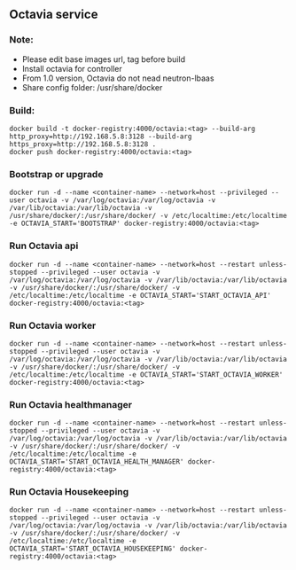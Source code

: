 ## Octavia service
### Note:
- Please edit base images url, tag before build
- Install octavia for controller
- From 1.0 version, Octavia do not nead neutron-lbaas
- Share config folder: /usr/share/docker

### Build:
```
docker build -t docker-registry:4000/octavia:<tag> --build-arg http_proxy=http://192.168.5.8:3128 --build-arg https_proxy=http://192.168.5.8:3128 .
docker push docker-registry:4000/octavia:<tag>
```

### Bootstrap or upgrade
```
docker run -d --name <container-name> --network=host --privileged --user octavia -v /var/log/octavia:/var/log/octavia -v /var/lib/octavia:/var/lib/octavia -v /usr/share/docker/:/usr/share/docker/ -v /etc/localtime:/etc/localtime -e OCTAVIA_START='BOOTSTRAP' docker-registry:4000/octavia:<tag>
```

### Run Octavia api
```
docker run -d --name <container-name> --network=host --restart unless-stopped --privileged --user octavia -v /var/log/octavia:/var/log/octavia -v /var/lib/octavia:/var/lib/octavia -v /usr/share/docker/:/usr/share/docker/ -v /etc/localtime:/etc/localtime -e OCTAVIA_START='START_OCTAVIA_API' docker-registry:4000/octavia:<tag>
```

### Run Octavia worker
```
docker run -d --name <container-name> --network=host --restart unless-stopped --privileged --user octavia -v /var/log/octavia:/var/log/octavia -v /var/lib/octavia:/var/lib/octavia -v /usr/share/docker/:/usr/share/docker/ -v /etc/localtime:/etc/localtime -e OCTAVIA_START='START_OCTAVIA_WORKER' docker-registry:4000/octavia:<tag>
```

### Run Octavia healthmanager
```
docker run -d --name <container-name> --network=host --restart unless-stopped --privileged --user octavia -v /var/log/octavia:/var/log/octavia -v /var/lib/octavia:/var/lib/octavia -v /usr/share/docker/:/usr/share/docker/ -v /etc/localtime:/etc/localtime -e OCTAVIA_START='START_OCTAVIA_HEALTH_MANAGER' docker-registry:4000/octavia:<tag>
```

### Run Octavia Housekeeping
```
docker run -d --name <container-name> --network=host --restart unless-stopped --privileged --user octavia -v /var/log/octavia:/var/log/octavia -v /var/lib/octavia:/var/lib/octavia -v /usr/share/docker/:/usr/share/docker/ -v /etc/localtime:/etc/localtime -e OCTAVIA_START='START_OCTAVIA_HOUSEKEEPING' docker-registry:4000/octavia:<tag>
```
